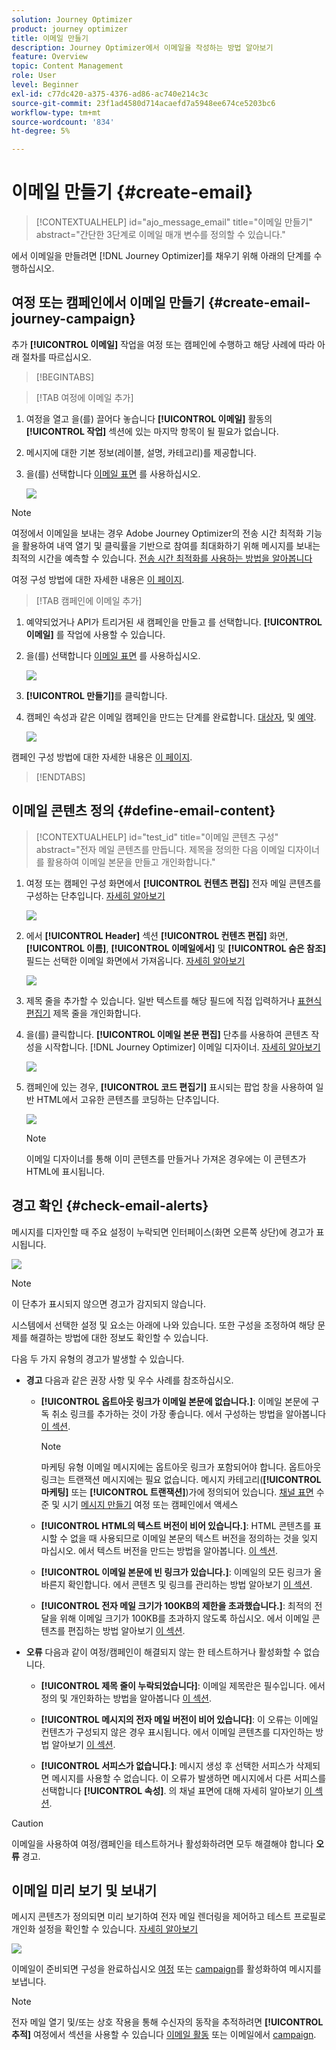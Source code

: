 ```yaml
---
solution: Journey Optimizer
product: journey optimizer
title: 이메일 만들기
description: Journey Optimizer에서 이메일을 작성하는 방법 알아보기
feature: Overview
topic: Content Management
role: User
level: Beginner
exl-id: c77dc420-a375-4376-ad86-ac740e214c3c
source-git-commit: 23f1ad4580d714acaefd7a5948ee674ce5203bc6
workflow-type: tm+mt
source-wordcount: '834'
ht-degree: 5%

---
```


# 이메일 만들기 {#create-email}

>[!CONTEXTUALHELP]
>id="ajo_message_email"
>title="이메일 만들기"
>abstract="간단한 3단계로 이메일 매개 변수를 정의할 수 있습니다."

에서 이메일을 만들려면 [!DNL Journey Optimizer]를 채우기 위해 아래의 단계를 수행하십시오.

## 여정 또는 캠페인에서 이메일 만들기 {#create-email-journey-campaign}

추가 **[!UICONTROL 이메일]** 작업을 여정 또는 캠페인에 수행하고 해당 사례에 따라 아래 절차를 따르십시오.

>[!BEGINTABS]

>[!TAB 여정에 이메일 추가]

1. 여정을 열고 을(를) 끌어다 놓습니다 **[!UICONTROL 이메일]** 활동의 **[!UICONTROL 작업]** 섹션에 있는 마지막 항목이 될 필요가 없습니다.

1. 메시지에 대한 기본 정보(레이블, 설명, 카테고리)를 제공합니다.

1. 을(를) 선택합니다 [이메일 표면](email-settings.md) 를 사용하십시오.

   ![](assets/email_journey.png)

>[!NOTE]
>
>여정에서 이메일을 보내는 경우 Adobe Journey Optimizer의 전송 시간 최적화 기능을 활용하여 내역 열기 및 클릭률을 기반으로 참여를 최대화하기 위해 메시지를 보내는 최적의 시간을 예측할 수 있습니다. [전송 시간 최적화를 사용하는 방법을 알아봅니다](../building-journeys/journeys-message.md#send-time-optimization)

여정 구성 방법에 대한 자세한 내용은 [이 페이지](../building-journeys/journey-gs.md).

>[!TAB 캠페인에 이메일 추가]

1. 예약되었거나 API가 트리거된 새 캠페인을 만들고 를 선택합니다. **[!UICONTROL 이메일]** 를 작업에 사용할 수 있습니다.

1. 을(를) 선택합니다 [이메일 표면](email-settings.md) 를 사용하십시오.

   ![](assets/email_campaign.png)

1. **[!UICONTROL 만들기]**&#x200B;를 클릭합니다.

1. 캠페인 속성과 같은 이메일 캠페인을 만드는 단계를 완료합니다. [대상자](../segment/about-segments.md), 및 [예약](../campaigns/create-campaign.md#schedule).

   ![](assets/email_campaign_steps.png)

<!--
From the **[!UICONTROL Action]** section, specify if you want to track how your recipients react to your delivery: you can track email opens, and/or clicks on links and buttons in your email.

![](assets/email_campaign_tracking.png)
-->

캠페인 구성 방법에 대한 자세한 내용은 [이 페이지](../campaigns/get-started-with-campaigns.md).

>[!ENDTABS]

## 이메일 콘텐츠 정의 {#define-email-content}

<!-- update the quarry component with right ID value-->

>[!CONTEXTUALHELP]
>id="test_id"
>title="이메일 콘텐츠 구성"
>abstract="전자 메일 콘텐츠를 만듭니다. 제목을 정의한 다음 이메일 디자이너를 활용하여 이메일 본문을 만들고 개인화합니다."

1. 여정 또는 캠페인 구성 화면에서 **[!UICONTROL 컨텐츠 편집]** 전자 메일 콘텐츠를 구성하는 단추입니다. [자세히 알아보기](get-started-email-design.md)

   ![](assets/email_campaign_edit_content.png)

1. 에서 **[!UICONTROL Header]** 섹션 **[!UICONTROL 컨텐츠 편집]** 화면, **[!UICONTROL 이름]**, **[!UICONTROL 이메일에서]** 및 **[!UICONTROL 숨은 참조]** 필드는 선택한 이메일 화면에서 가져옵니다. [자세히 알아보기](email-settings.md) <!--check if same for journey-->

   ![](assets/email_designer_edit_content_header.png)

1. 제목 줄을 추가할 수 있습니다. 일반 텍스트를 해당 필드에 직접 입력하거나 [표현식 편집기](../personalization/personalization-build-expressions.md) 제목 줄을 개인화합니다.

1. 을(를) 클릭합니다. **[!UICONTROL 이메일 본문 편집]** 단추를 사용하여 콘텐츠 작성을 시작합니다. [!DNL Journey Optimizer] 이메일 디자이너. [자세히 알아보기](get-started-email-design.md)

   ![](assets/email_designer_edit_email_body.png)

1. 캠페인에 있는 경우, **[!UICONTROL 코드 편집기]** 표시되는 팝업 창을 사용하여 일반 HTML에서 고유한 콘텐츠를 코딩하는 단추입니다.

   ![](assets/email_designer_edit_code_editor.png)

   >[!NOTE]
   >
   >이메일 디자이너를 통해 이미 콘텐츠를 만들거나 가져온 경우에는 이 콘텐츠가 HTML에 표시됩니다.

## 경고 확인 {#check-email-alerts}

메시지를 디자인할 때 주요 설정이 누락되면 인터페이스(화면 오른쪽 상단)에 경고가 표시됩니다.

![](assets/email_journey_alerts_details.png)

>[!NOTE]
>
>이 단추가 표시되지 않으면 경고가 감지되지 않습니다.

시스템에서 선택한 설정 및 요소는 아래에 나와 있습니다. 또한 구성을 조정하여 해당 문제를 해결하는 방법에 대한 정보도 확인할 수 있습니다.

다음 두 가지 유형의 경고가 발생할 수 있습니다.

* **경고** 다음과 같은 권장 사항 및 우수 사례를 참조하십시오.

   * **[!UICONTROL 옵트아웃 링크가 이메일 본문에 없습니다.]**: 이메일 본문에 구독 취소 링크를 추가하는 것이 가장 좋습니다. 에서 구성하는 방법을 알아봅니다 [이 섹션](../privacy/opt-out.md#opt-out-management).

      >[!NOTE]
      >
      >마케팅 유형 이메일 메시지에는 옵트아웃 링크가 포함되어야 합니다. 옵트아웃 링크는 트랜잭션 메시지에는 필요 없습니다. 메시지 카테고리(**[!UICONTROL 마케팅]** 또는 **[!UICONTROL 트랜잭션]**)가에 정의되어 있습니다. [채널 표면](email-settings.md#email-type) 수준 및 시기 [메시지 만들기](#create-email-journey-campaign) 여정 또는 캠페인에서 액세스

   * **[!UICONTROL HTML의 텍스트 버전이 비어 있습니다.]**: HTML 콘텐츠를 표시할 수 없을 때 사용되므로 이메일 본문의 텍스트 버전을 정의하는 것을 잊지 마십시오. 에서 텍스트 버전을 만드는 방법을 알아봅니다. [이 섹션](text-version-email.md).

   * **[!UICONTROL 이메일 본문에 빈 링크가 있습니다.]**: 이메일의 모든 링크가 올바른지 확인합니다. 에서 콘텐츠 및 링크를 관리하는 방법 알아보기 [이 섹션](content-from-scratch.md).

   * **[!UICONTROL 전자 메일 크기가 100KB의 제한을 초과했습니다.]**: 최적의 전달을 위해 이메일 크기가 100KB를 초과하지 않도록 하십시오. 에서 이메일 콘텐츠를 편집하는 방법 알아보기 [이 섹션](content-from-scratch.md).

* **오류** 다음과 같이 여정/캠페인이 해결되지 않는 한 테스트하거나 활성화할 수 없습니다.

   * **[!UICONTROL 제목 줄이 누락되었습니다]**: 이메일 제목란은 필수입니다. 에서 정의 및 개인화하는 방법을 알아봅니다 [이 섹션](create-email.md).

   <!--HTML is empty when Amp HTML is present-->

   * **[!UICONTROL 메시지의 전자 메일 버전이 비어 있습니다]**: 이 오류는 이메일 컨텐츠가 구성되지 않은 경우 표시됩니다. 에서 이메일 콘텐츠를 디자인하는 방법 알아보기 [이 섹션](get-started-email-design.md).

   * **[!UICONTROL 서피스가 없습니다.]**: 메시지 생성 후 선택한 서피스가 삭제되면 메시지를 사용할 수 없습니다. 이 오류가 발생하면 메시지에서 다른 서피스를 선택합니다 **[!UICONTROL 속성]**. 의 채널 표면에 대해 자세히 알아보기 [이 섹션](../configuration/channel-surfaces.md).


>[!CAUTION]
>
>이메일을 사용하여 여정/캠페인을 테스트하거나 활성화하려면 모두 해결해야 합니다 **오류** 경고.

## 이메일 미리 보기 및 보내기

메시지 콘텐츠가 정의되면 미리 보기하여 전자 메일 렌더링을 제어하고 테스트 프로필로 개인화 설정을 확인할 수 있습니다. [자세히 알아보기](preview.md)

![](assets/email_designer_edit_simulate.png)

이메일이 준비되면 구성을 완료하십시오 [여정](../building-journeys/journey-gs.md) 또는 [campaign](../campaigns/create-campaign.md)를 활성화하여 메시지를 보냅니다.

>[!NOTE]
>
>전자 메일 열기 및/또는 상호 작용을 통해 수신자의 동작을 추적하려면 **[!UICONTROL 추적]** 여정에서 섹션을 사용할 수 있습니다 [이메일 활동](../building-journeys/journeys-message.md) 또는 이메일에서 [campaign](../campaigns/create-campaign.md).<!--to move?-->

<!--

## Define your email content {#email-content}

Use [!DNL Journey Optimizer] Email Designer to [design your email from scratch](../email/content-from-scratch.md). If you have an existing content, you can [import it in the Email Designer](../email/existing-content.md), or [code your own content](../email/code-content.md) in [!DNL Journey Optimizer]. 

[!DNL Journey Optimizer] comes with a set of [built-in templates](email-templates.md) to help you start. Any email can also be saved as a template.

Use [!DNL Journey Optimizer] Expression editor to personalize your messages with profiles' data. For more on personalization, refer to [this section](../personalization/personalize.md).

Adapt the content of your messages to the targeted profiles by using [!DNL Journey Optimizer] dynamic content capabilities. [Get started with dynamic content](../personalization/get-started-dynamic-content.md)

## Email tracking {#email-tracking}

If you want to track the behavior of your recipients through openings and/or clicks on links, enable the following options: **[!UICONTROL Email opens]** and **[!UICONTROL Click on email]**. 

Learn more about tracking in [this section](message-tracking.md).

## Validate your email content {#email-content-validate}

Control the rendering of your email, and check personalization settings with test profiles, using the preview section on the left-hand side. For more on this, refer to [this section](preview.md).

![](assets/messages-simple-preview.png)

You must also check alerts in the upper section of the editor.  Some of them are simple warnings, but others can prevent you from using the message. 

-->

